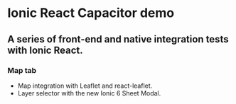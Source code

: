 # Ionic React Capacitor demo
## A series of front-end and native integration tests with Ionic React.

### Map tab
* Map integration with Leaflet and react-leaflet.
* Layer selector with the new Ionic 6 Sheet Modal.